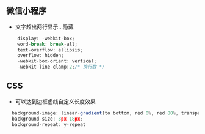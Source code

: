 ## 微信小程序
- 文字超出两行显示...隐藏  
``` javascript
	display: -webkit-box;
	word-break: break-all;
	text-overflow: ellipsis;
	overflow: hidden;
	-webkit-box-orient: vertical;
	-webkit-line-clamp:2;/* 换行数 */
```

## CSS
- 可以达到边框虚线自定义长度效果
``` javascript
  background-image: linear-gradient(to bottom, red 0%, red 80%, transparent 50%);
  background-size: 3px 18px;
  background-repeat: y-repeat
```